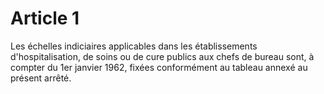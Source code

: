 # Article 1

Les échelles indiciaires applicables dans les établissements d'hospitalisation, de soins ou de cure publics aux chefs de bureau sont, à compter du 1er janvier 1962, fixées conformément au tableau annexé au présent arrêté.
